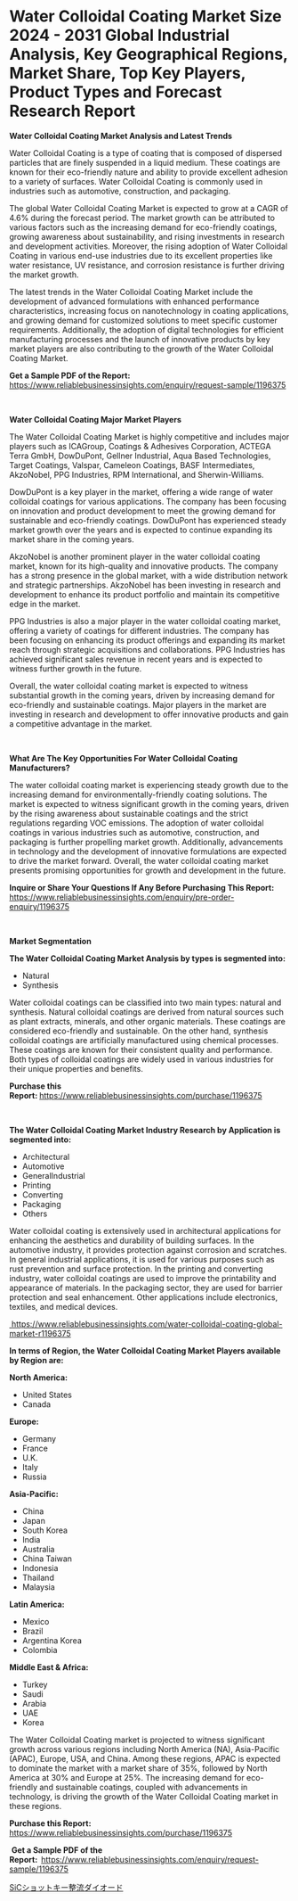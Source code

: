 <p><h1>Water Colloidal Coating Market Size 2024 - 2031 Global Industrial Analysis, Key Geographical Regions, Market Share, Top Key Players, Product Types and Forecast Research Report</h1></p><p><strong>Water Colloidal Coating Market Analysis and Latest Trends</strong></p>
<p><p>Water Colloidal Coating is a type of coating that is composed of dispersed particles that are finely suspended in a liquid medium. These coatings are known for their eco-friendly nature and ability to provide excellent adhesion to a variety of surfaces. Water Colloidal Coating is commonly used in industries such as automotive, construction, and packaging.</p><p>The global Water Colloidal Coating Market is expected to grow at a CAGR of 4.6% during the forecast period. The market growth can be attributed to various factors such as the increasing demand for eco-friendly coatings, growing awareness about sustainability, and rising investments in research and development activities. Moreover, the rising adoption of Water Colloidal Coating in various end-use industries due to its excellent properties like water resistance, UV resistance, and corrosion resistance is further driving the market growth.</p><p>The latest trends in the Water Colloidal Coating Market include the development of advanced formulations with enhanced performance characteristics, increasing focus on nanotechnology in coating applications, and growing demand for customized solutions to meet specific customer requirements. Additionally, the adoption of digital technologies for efficient manufacturing processes and the launch of innovative products by key market players are also contributing to the growth of the Water Colloidal Coating Market.</p></p>
<p><strong>Get a Sample PDF of the Report:&nbsp;</strong> <a href="https://www.reliablebusinessinsights.com/enquiry/request-sample/1196375">https://www.reliablebusinessinsights.com/enquiry/request-sample/1196375</a></p>
<p>&nbsp;</p>
<p><strong>Water Colloidal Coating Major Market Players</strong></p>
<p><p>The Water Colloidal Coating Market is highly competitive and includes major players such as ICAGroup, Coatings & Adhesives Corporation, ACTEGA Terra GmbH, DowDuPont, Gellner Industrial, Aqua Based Technologies, Target Coatings, Valspar, Cameleon Coatings, BASF Intermediates, AkzoNobel, PPG Industries, RPM International, and Sherwin-Williams.</p><p>DowDuPont is a key player in the market, offering a wide range of water colloidal coatings for various applications. The company has been focusing on innovation and product development to meet the growing demand for sustainable and eco-friendly coatings. DowDuPont has experienced steady market growth over the years and is expected to continue expanding its market share in the coming years.</p><p>AkzoNobel is another prominent player in the water colloidal coating market, known for its high-quality and innovative products. The company has a strong presence in the global market, with a wide distribution network and strategic partnerships. AkzoNobel has been investing in research and development to enhance its product portfolio and maintain its competitive edge in the market.</p><p>PPG Industries is also a major player in the water colloidal coating market, offering a variety of coatings for different industries. The company has been focusing on enhancing its product offerings and expanding its market reach through strategic acquisitions and collaborations. PPG Industries has achieved significant sales revenue in recent years and is expected to witness further growth in the future.</p><p>Overall, the water colloidal coating market is expected to witness substantial growth in the coming years, driven by increasing demand for eco-friendly and sustainable coatings. Major players in the market are investing in research and development to offer innovative products and gain a competitive advantage in the market.</p></p>
<p>&nbsp;</p>
<p><strong>What Are The Key Opportunities For Water Colloidal Coating Manufacturers?</strong></p>
<p><p>The water colloidal coating market is experiencing steady growth due to the increasing demand for environmentally-friendly coating solutions. The market is expected to witness significant growth in the coming years, driven by the rising awareness about sustainable coatings and the strict regulations regarding VOC emissions. The adoption of water colloidal coatings in various industries such as automotive, construction, and packaging is further propelling market growth. Additionally, advancements in technology and the development of innovative formulations are expected to drive the market forward. Overall, the water colloidal coating market presents promising opportunities for growth and development in the future.</p></p>
<p><strong>Inquire or Share Your Questions If Any Before Purchasing This Report:</strong> <a href="https://www.reliablebusinessinsights.com/enquiry/pre-order-enquiry/1196375">https://www.reliablebusinessinsights.com/enquiry/pre-order-enquiry/1196375</a></p>
<p>&nbsp;</p>
<p><strong>Market Segmentation</strong></p>
<p><strong>The Water Colloidal Coating Market Analysis by types is segmented into:</strong></p>
<p><ul><li>Natural</li><li>Synthesis</li></ul></p>
<p><p>Water colloidal coatings can be classified into two main types: natural and synthesis. Natural colloidal coatings are derived from natural sources such as plant extracts, minerals, and other organic materials. These coatings are considered eco-friendly and sustainable. On the other hand, synthesis colloidal coatings are artificially manufactured using chemical processes. These coatings are known for their consistent quality and performance. Both types of colloidal coatings are widely used in various industries for their unique properties and benefits.</p></p>
<p><strong>Purchase this Report:&nbsp;</strong><a href="https://www.reliablebusinessinsights.com/purchase/1196375">https://www.reliablebusinessinsights.com/purchase/1196375</a></p>
<p>&nbsp;</p>
<p><strong>The Water Colloidal Coating Market Industry Research by Application is segmented into:</strong></p>
<p><ul><li>Architectural</li><li>Automotive</li><li>GeneralIndustrial</li><li>Printing</li><li>Converting</li><li>Packaging</li><li>Others</li></ul></p>
<p><p>Water colloidal coating is extensively used in architectural applications for enhancing the aesthetics and durability of building surfaces. In the automotive industry, it provides protection against corrosion and scratches. In general industrial applications, it is used for various purposes such as rust prevention and surface protection. In the printing and converting industry, water colloidal coatings are used to improve the printability and appearance of materials. In the packaging sector, they are used for barrier protection and seal enhancement. Other applications include electronics, textiles, and medical devices.</p></p>
<p><a href="https://www.reliablebusinessinsights.com/water-colloidal-coating-global-market-r1196375">&nbsp;https://www.reliablebusinessinsights.com/water-colloidal-coating-global-market-r1196375</a></p>
<p><strong>In terms of Region, the Water Colloidal Coating Market Players available by Region are:</strong></p>
<p>
    <p> <strong> North America: </strong>
        <ul>
            <li>United States</li>
            <li>Canada</li>
        </ul>
        </p> 
    <p> <strong> Europe: </strong>
        <ul>
            <li>Germany</li>
            <li>France</li>
            <li>U.K.</li>
            <li>Italy</li>
            <li>Russia</li>
        </ul>
        </p> 
    <p> <strong> Asia-Pacific: </strong>
        <ul>
            <li>China</li>
            <li>Japan</li>
            <li>South Korea</li>
            <li>India</li>
            <li>Australia</li>
            <li>China Taiwan</li>
            <li>Indonesia</li>
            <li>Thailand</li>
            <li>Malaysia</li>
        </ul>
        </p> 
    <p> <strong> Latin America: </strong>
        <ul>
            <li>Mexico</li>
            <li>Brazil</li>
            <li>Argentina Korea</li>
            <li>Colombia</li>
        </ul>
        </p> 
    <p> <strong> Middle East & Africa: </strong>
        <ul>
            <li>Turkey</li>
            <li>Saudi</li>
            <li>Arabia</li>
            <li>UAE</li>
            <li>Korea</li>
        </ul>
    </p>
    </p>
<p><p>The Water Colloidal Coating market is projected to witness significant growth across various regions including North America (NA), Asia-Pacific (APAC), Europe, USA, and China. Among these regions, APAC is expected to dominate the market with a market share of 35%, followed by North America at 30% and Europe at 25%. The increasing demand for eco-friendly and sustainable coatings, coupled with advancements in technology, is driving the growth of the Water Colloidal Coating market in these regions.</p></p>
<p><strong>Purchase this Report: </strong><a href="https://www.reliablebusinessinsights.com/purchase/1196375">https://www.reliablebusinessinsights.com/purchase/1196375</a></p>
<p>&nbsp;<strong>Get a Sample PDF of the Report:&nbsp;&nbsp;</strong><a href="https://www.reliablebusinessinsights.com/enquiry/request-sample/1196375">https://www.reliablebusinessinsights.com/enquiry/request-sample/1196375</a></p>
<p><strong></strong></p>
<p><p><a href="https://github.com/ycmtqqhvk3273/Market-Research-Report-List-2/blob/main/399249598249.md">SiCショットキー整流ダイオード</a></p></p>